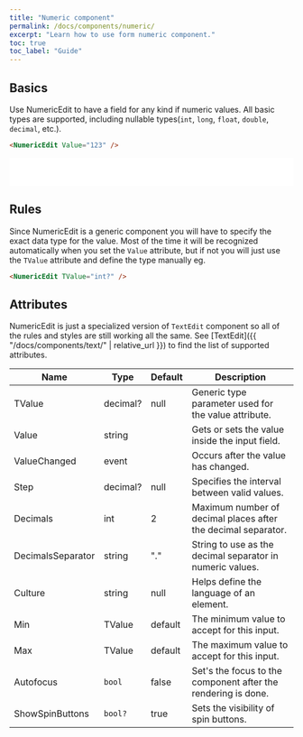 ```yaml
---
title: "Numeric component"
permalink: /docs/components/numeric/
excerpt: "Learn how to use form numeric component."
toc: true
toc_label: "Guide"
---
```


## Basics

Use NumericEdit to have a field for any kind if numeric values. All basic types are supported, including nullable types(`int`, `long`, `float`, `double`, `decimal`, etc.).

```html
<NumericEdit Value="123" />
```

<iframe src="/examples/forms/numeric-basic/" frameborder="0" scrolling="no" style="width:100%;height:50px;"></iframe>

## Rules

Since NumericEdit is a generic component you will have to specify the exact data type for the value. Most of the time it will be recognized automatically when you set the `Value` attribute, but if not you will just use the `TValue` attribute and define the type manually eg.

```html
<NumericEdit TValue="int?" />
```

## Attributes

NumericEdit is just a specialized version of `TextEdit` component so all of the rules and styles are still working all the same. See [TextEdit]({{ "/docs/components/text/" | relative_url }}) to find the list of supported attributes.

| Name              | Type                                                         | Default | Description                                                                                          |
|-------------------|--------------------------------------------------------------|---------|------------------------------------------------------------------------------------------------------|
| TValue            | decimal?                                                     | null    | Generic type parameter used for the value attribute.                                                 |
| Value             | string                                                       |         | Gets or sets the value inside the input field.                                                       |
| ValueChanged      | event                                                        |         | Occurs after the value has changed.                                                                  |
| Step              | decimal?                                                     | null    | Specifies the interval between valid values.                                                         |
| Decimals          | int                                                          | 2       | Maximum number of decimal places after the decimal separator.                                        |
| DecimalsSeparator | string                                                       | "."     | String to use as the decimal separator in numeric values.                                            |
| Culture           | string                                                       | null    | Helps define the language of an element.                                                             |
| Min               | TValue                                                       | default | The minimum value to accept for this input.                                                          |
| Max               | TValue                                                       | default | The maximum value to accept for this input.                                                          |
| Autofocus         | `bool`                                                       |  false  | Set's the focus to the component after the rendering is done.                                        |
| ShowSpinButtons   | `bool?`                                                      |  true   | Sets the visibility of spin buttons.                                                                 |